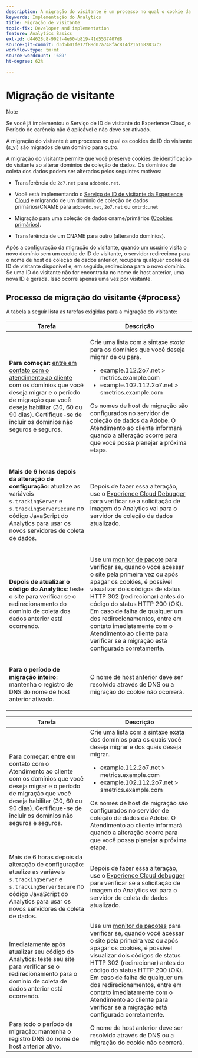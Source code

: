 ```yaml
---
description: A migração do visitante é um processo no qual o cookie da ID de visitante é transferido de um domínio para outro.
keywords: Implementação do Analytics
title: Migração de visitante
topic-fix: Developer and implementation
feature: Analytics Basics
exl-id: d44628c8-902f-4e60-b819-41d5537407d8
source-git-commit: d3d5b01fe17f88d07a748fac814d2161682837c2
workflow-type: tm+mt
source-wordcount: '689'
ht-degree: 62%

---
```


# Migração de visitante

>[!NOTE]
>
>Se você já implementou o Serviço de ID de visitante do Experience Cloud, o Período de carência não é aplicável e não deve ser ativado.

A migração do visitante é um processo no qual os cookies de ID do visitante (s_vi) são migrados de um domínio para outro.

A migração do visitante permite que você preserve cookies de identificação do visitante ao alterar domínios de coleção de dados. Os domínios de coleta dos dados podem ser alterados pelos seguintes motivos:

* Transferência de `2o7.net` para `adobedc.net`.

* Você está implementando o [Serviço de ID de visitante da Experience Cloud](https://experienceleague.adobe.com/docs/id-service/using/home.html?lang=pt-BR) e migrando de um domínio de coleção de dados primários/CNAME para `adobedc.net`, `2o7.net` ou `omtrdc.net`

* Migração para uma coleção de dados cname/primários ([Cookies primários)](https://experienceleague.adobe.com/docs/core-services/interface/ec-cookies/cookies-first-party.html?lang=pt-BR).

* Transferência de um CNAME para outro (alterando domínios).

Após a configuração da migração do visitante, quando um usuário visita o novo domínio sem um cookie de ID de visitante, o servidor redireciona para o nome de host de coleção de dados anterior, recupera qualquer cookie de ID de visitante disponível e, em seguida, redireciona para o novo domínio. Se uma ID do visitante não for encontrada no nome de host anterior, uma nova ID é gerada. Isso ocorre apenas uma vez por visitante.

## Processo de migração do visitante {#process}

A tabela a seguir lista as tarefas exigidas para a migração do visitante:

<table id="table_7B2535FC3E264216A299686415C6B21C"> 
 <thead> 
  <tr> 
   <th colname="col1" class="entry"> Tarefa </th> 
   <th colname="col3" class="entry"> Descrição </th> 
  </tr> 
 </thead>
 <tbody> 
  <tr> 
   <td colname="col1"> <p> <b>Para começar:</b> <a href="https://helpx.adobe.com/br/marketing-cloud/contact-support.html"  >entre em contato com o atendimento ao cliente</a> com os domínios que você deseja migrar e o período de migração que você deseja habilitar (30, 60 ou 90 dias). Certifique-se de incluir os domínios não seguros e seguros. </p> </td> 
   <td colname="col3"> <p>Crie uma lista com a sintaxe <i>exata</i> para os domínios que você deseja migrar de ou para. </p> 
    <ul id="ul_067EC5C7619141A6BDFBC209C9FD47E2"> 
     <li id="li_0723D948465A49C1871B81207AEDC4DC">example.112.2o7.net &gt; metrics.example.com </li> 
     <li id="li_B0CA15A593BD4AB9802E33A3FF037C7A">example.102.112.2o7.net &gt; smetrics.example.com </li> 
    </ul> <p>Os nomes de host de migração são configurados no servidor de coleção de dados da Adobe. O Atendimento ao cliente informará quando a alteração ocorre para que você possa planejar a próxima etapa. </p> </td> 
  </tr> 
  <tr> 
   <td colname="col1"> <p> <b>Mais de 6 horas depois da alteração de configuração</b>: atualize as variáveis <code> s.trackingServer</code> e <code> s.trackingServerSecure</code> no código JavaScript do Analytics para usar os novos servidores de coleta de dados. </p> </td> 
   <td colname="col3"> <p>Depois de fazer essa alteração, use o <a href="https://experienceleague.adobe.com/docs/debugger/using/experience-cloud-debugger.html?lang=pt-BR"> Experience Cloud Debugger</a> para verificar se a solicitação de imagem do Analytics vai para o servidor de coleção de dados atualizado. </p> </td> 
  </tr> 
  <tr> 
   <td colname="col1"> <p> <b>Depois de atualizar o código do Analytics</b>: teste o site para verificar se o redirecionamento do domínio de coleta dos dados anterior está ocorrendo. </p> </td> 
   <td colname="col3"> <p>Use um <a href="../implement/validate/packet-monitor.md"> monitor de pacote</a> para verificar se, quando você acessar o site pela primeira vez ou após apagar os cookies, é possível visualizar dois códigos de status HTTP 302 (redirecionar) antes do código do status HTTP 200 (OK). Em caso de falha de qualquer um dos redirecionamentos, entre em contato imediatamente com o Atendimento ao cliente para verificar se a migração está configurada corretamente. </p> </td> 
  </tr> 
  <tr> 
   <td colname="col1"> <p> <b>Para o período de migração inteiro</b>: mantenha o registro de DNS do nome de host anterior ativado. </p> </td> 
   <td colname="col3"> <p>O nome de host anterior deve ser resolvido através de DNS ou a migração do cookie não ocorrerá. </p> </td> 
  </tr> 
 </tbody> 
</table>

| Tarefa | Descrição |
|--- |--- |
| Para começar: entre em contato com o Atendimento ao cliente com os domínios que você deseja migrar e o período de migração que você deseja habilitar (30, 60 ou 90 dias). Certifique-se de incluir os domínios não seguros e seguros. | Crie uma lista com a sintaxe exata dos domínios para os quais você deseja migrar e dos quais deseja migrar.<ul><li>example.112.2o7.net > metrics.example.com</li><li>example.102.112.2o7.net > smetrics.example.com</li></ul>Os nomes de host de migração são configurados no servidor de coleção de dados da Adobe. O Atendimento ao cliente informará quando a alteração ocorre para que você possa planejar a próxima etapa. |
| Mais de 6 horas depois da alteração de configuração: atualize as variáveis `s.trackingServer` e `s.trackingServerSecure` no código JavaScript do Analytics para usar os novos servidores de coleta de dados. | Depois de fazer essa alteração, use o [Experience Cloud debugger](https://experienceleague.adobe.com/docs/debugger/using/experience-cloud-debugger.html?lang=pt-BR) para verificar se a solicitação de imagem do Analytics vai para o servidor de coleta de dados atualizado. |
| Imediatamente após atualizar seu código do Analytics: teste seu site para verificar se o redirecionamento para o domínio de coleta de dados anterior está ocorrendo. | Use um [monitor de pacotes](../implement/validate/packet-monitor.md) para verificar se, quando você acessar o site pela primeira vez ou após apagar os cookies, é possível visualizar dois códigos de status HTTP 302 (redirecionar) antes do código do status HTTP 200 (OK). Em caso de falha de qualquer um dos redirecionamentos, entre em contato imediatamente com o Atendimento ao cliente para verificar se a migração está configurada corretamente. |
| Para todo o período de migração: mantenha o registro DNS do nome de host anterior ativo. | O nome de host anterior deve ser resolvido através de DNS ou a migração do cookie não ocorrerá. |